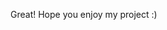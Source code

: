 <!-- I have made this webpage using HTML5 & CSS3  -->
<!-- This is a clone of a webpage known as Sallybeauty.com -->

Great! Hope you enjoy my project :)